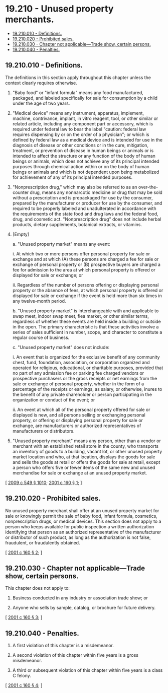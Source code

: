 # 19.210 - Unused property merchants.
* [19.210.010 - Definitions.](#19210010---definitions)
* [19.210.020 - Prohibited sales.](#19210020---prohibited-sales)
* [19.210.030 - Chapter not applicable—Trade show, certain persons.](#19210030---chapter-not-applicabletrade-show-certain-persons)
* [19.210.040 - Penalties.](#19210040---penalties)
## 19.210.010 - Definitions.
The definitions in this section apply throughout this chapter unless the context clearly requires otherwise.

1. "Baby food" or "infant formula" means any food manufactured, packaged, and labeled specifically for sale for consumption by a child under the age of two years.

2. "Medical device" means any instrument, apparatus, implement, machine, contrivance, implant, in vitro reagent, tool, or other similar or related article, including any component part or accessory, which is required under federal law to bear the label "caution: federal law requires dispensing by or on the order of a physician"; or which is defined by federal law as a medical device and is intended for use in the diagnosis of disease or other conditions or in the cure, mitigation, treatment, or prevention of disease in human beings or animals or is intended to affect the structure or any function of the body of human beings or animals, which does not achieve any of its principal intended purposes through chemical action within or on the body of human beings or animals and which is not dependent upon being metabolized for achievement of any of its principal intended purposes.

3. "Nonprescription drug," which may also be referred to as an over-the-counter drug, means any nonnarcotic medicine or drug that may be sold without a prescription and is prepackaged for use by the consumer, prepared by the manufacturer or producer for use by the consumer, and required to be properly labeled and unadulterated in accordance with the requirements of the state food and drug laws and the federal food, drug, and cosmetic act. "Nonprescription drug" does not include herbal products, dietary supplements, botanical extracts, or vitamins.

4. [Empty]

   a. "Unused property market" means any event:

      i. At which two or more persons offer personal property for sale or exchange and at which (A) these persons are charged a fee for sale or exchange of personal property or (B) prospective buyers are charged a fee for admission to the area at which personal property is offered or displayed for sale or exchange; or

      ii. Regardless of the number of persons offering or displaying personal property or the absence of fees, at which personal property is offered or displayed for sale or exchange if the event is held more than six times in any twelve-month period.

   b. "Unused property market" is interchangeable with and applicable to swap meet, indoor swap meet, flea market, or other similar terms, regardless of whether these events are held inside a building or outside in the open. The primary characteristic is that these activities involve a series of sales sufficient in number, scope, and character to constitute a regular course of business.

   c. "Unused property market" does not include:

      i. An event that is organized for the exclusive benefit of any community chest, fund, foundation, association, or corporation organized and operated for religious, educational, or charitable purposes, provided that no part of any admission fee or parking fee charged vendors or prospective purchasers or the gross receipts or net earnings from the sale or exchange of personal property, whether in the form of a percentage of the receipts or earnings, as salary, or otherwise, inures to the benefit of any private shareholder or person participating in the organization or conduct of the event; or

      ii. An event at which all of the personal property offered for sale or displayed is new, and all persons selling or exchanging personal property, or offering or displaying personal property for sale or exchange, are manufacturers or authorized representatives of manufacturers or distributors.

5. "Unused property merchant" means any person, other than a vendor or merchant with an established retail store in the county, who transports an inventory of goods to a building, vacant lot, or other unused property market location and who, at that location, displays the goods for sale and sells the goods at retail or offers the goods for sale at retail, except a person who offers five or fewer items of the same new and unused merchandise for sale or exchange at an unused property market.

\[ [2009 c 549 § 1010](https://lawfilesext.leg.wa.gov/biennium/2009-10/Pdf/Bills/Session%20Laws/Senate/5038.SL.pdf?cite=2009%20c%20549%20§%201010); [2001 c 160 § 1](https://lawfilesext.leg.wa.gov/biennium/2001-02/Pdf/Bills/Session%20Laws/Senate/5374.SL.pdf?cite=2001%20c%20160%20§%201); \]

## 19.210.020 - Prohibited sales.
No unused property merchant shall offer at an unused property market for sale or knowingly permit the sale of baby food, infant formula, cosmetics, nonprescription drugs, or medical devices. This section does not apply to a person who keeps available for public inspection a written authorization identifying that person as an authorized representative of the manufacturer or distributor of such product, as long as the authorization is not false, fraudulent, or fraudulently obtained.

\[ [2001 c 160 § 2](https://lawfilesext.leg.wa.gov/biennium/2001-02/Pdf/Bills/Session%20Laws/Senate/5374.SL.pdf?cite=2001%20c%20160%20§%202); \]

## 19.210.030 - Chapter not applicable—Trade show, certain persons.
This chapter does not apply to:

1. Business conducted in any industry or association trade show; or

2. Anyone who sells by sample, catalog, or brochure for future delivery.

\[ [2001 c 160 § 3](https://lawfilesext.leg.wa.gov/biennium/2001-02/Pdf/Bills/Session%20Laws/Senate/5374.SL.pdf?cite=2001%20c%20160%20§%203); \]

## 19.210.040 - Penalties.
1. A first violation of this chapter is a misdemeanor.

2. A second violation of this chapter within five years is a gross misdemeanor.

3. A third or subsequent violation of this chapter within five years is a class C felony.

\[ [2001 c 160 § 4](https://lawfilesext.leg.wa.gov/biennium/2001-02/Pdf/Bills/Session%20Laws/Senate/5374.SL.pdf?cite=2001%20c%20160%20§%204); \]

